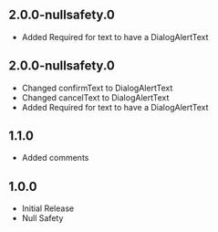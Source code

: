 ## 2.0.0-nullsafety.0
* Added Required for text to have a DialogAlertText


## 2.0.0-nullsafety.0
* Changed confirmText to DialogAlertText
* Changed cancelText to DialogAlertText
* Added Required for text to have a DialogAlertText

## 1.1.0
* Added comments

## 1.0.0

* Initial Release
* Null Safety